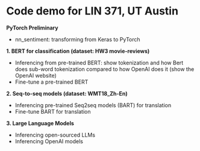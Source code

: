 # Code demo for LIN 371, UT Austin

**PyTorch Preliminary**
* nn_sentiment: transforming from Keras to PyTorch

**1. BERT for classification (dataset: HW3 movie-reviews)**
* Inferencing from pre-trained BERT: show tokenization and how Bert does sub-word tokenization compared to how OpenAI does it (show the OpenAI website)
* Fine-tune a pre-trained BERT

**2. Seq-to-seq models (dataset: WMT18_Zh-En)**
* Inferencing pre-trained Seq2seq models (BART) for translation
* Fine-tune BART for translation

**3. Large Language Models**
* Inferencing open-sourced LLMs
* Inferencing OpenAI models
